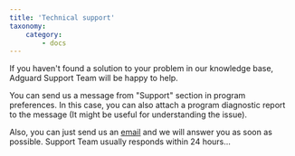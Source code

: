 ```yaml
---
title: 'Technical support'
taxonomy:
    category:
        - docs
---
```


If you haven't found a solution to your problem in our knowledge base, Adguard Support Team will be happy to help.

You can send us a message from "Support" section in program preferences. In this case, you can also attach a program diagnostic report to the message (It might be useful for understanding the issue).

Also, you can just send us an [email](mailto:support@adguard.com) and we will answer you as soon as possible. Support Team usually responds within 24 hours...

